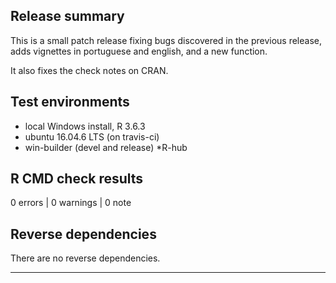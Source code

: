 ## Release summary

This is a small patch release fixing bugs discovered in the previous release, adds vignettes in portuguese and english, and a new function.

It also fixes the check notes on CRAN.

## Test environments
* local Windows install, R 3.6.3
* ubuntu 16.04.6 LTS (on travis-ci)
* win-builder (devel and release)
*R-hub  

## R CMD check results

0 errors | 0 warnings | 0 note

## Reverse dependencies

There are no reverse dependencies.

---
